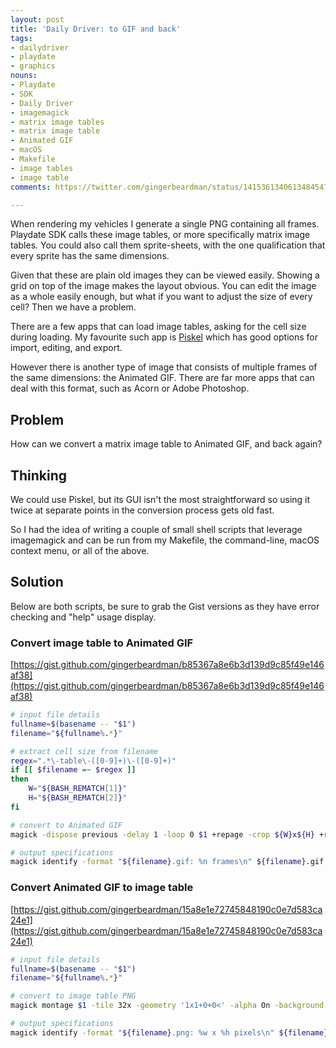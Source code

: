 ```yaml
---
layout: post
title: 'Daily Driver: to GIF and back'
tags:
- dailydriver
- playdate
- graphics
nouns:
- Playdate
- SDK
- Daily Driver
- imagemagick
- matrix image tables
- matrix image table
- Animated GIF
- macOS
- Makefile
- image tables
- image table
comments: https://twitter.com/gingerbeardman/status/1415361340613484547

---
```

When rendering my vehicles I generate a single PNG containing all frames. Playdate SDK calls these image tables, or more specifically matrix image tables. You could also call them sprite-sheets, with the one qualification that every sprite has the same dimensions.

Given that these are plain old images they can be viewed easily. Showing a grid on top of the image makes the layout obvious. You can edit the image as a whole easily enough, but what if you want to adjust the size of every cell? Then we have a problem.

There are a few apps that can load image tables, asking for the cell size during loading. My favourite such app is [Piskel](https://www.piskelapp.com) which has good options for import, editing, and export.

However there is another type of image that consists of multiple frames of the same dimensions: the Animated GIF. There are far more apps that can deal with this format, such as Acorn or Adobe Photoshop.

## Problem

How can we convert a matrix image table to Animated GIF, and back again?

## Thinking

We could use Piskel, but its GUI isn't the most straightforward so using it twice at separate points in the conversion process gets old fast.

So I had the idea of writing a couple of small shell scripts that leverage imagemagick and can be run from my Makefile, the command-line, macOS context menu, or all of the above.

## Solution

Below are both scripts, be sure to grab the Gist versions as they have error checking and "help" usage display.

### Convert image table to Animated GIF

[https://gist.github.com/gingerbeardman/b85367a8e6b3d139d9c85f49e146af38](https://gist.github.com/gingerbeardman/b85367a8e6b3d139d9c85f49e146af38)

```sh
# input file details
fullname=$(basename -- "$1")
filename="${fullname%.*}"

# extract cell size from filename
regex=".*\-table\-([0-9]+)\-([0-9]+)"
if [[ $filename =~ $regex ]]
then
	W="${BASH_REMATCH[1]}"
	H="${BASH_REMATCH[2]}"
fi

# convert to Animated GIF
magick -dispose previous -delay 1 -loop 0 $1 +repage -crop ${W}x${H} +repage ${filename}.gif

# output specifications
magick identify -format "${filename}.gif: %n frames\n" ${filename}.gif
```

### Convert Animated GIF to image table

[https://gist.github.com/gingerbeardman/15a8e1e72745848190c0e7d583ca24e1](https://gist.github.com/gingerbeardman/15a8e1e72745848190c0e7d583ca24e1)

```sh
# input file details
fullname=$(basename -- "$1")
filename="${fullname%.*}"

# convert to image table PNG
magick montage $1 -tile 32x -geometry '1x1+0+0<' -alpha On -background "rgba(0, 0, 0, 0.0)" ${filename}.png

# output specifications
magick identify -format "${filename}.png: %w x %h pixels\n" ${filename}.png
```